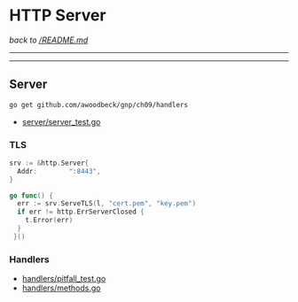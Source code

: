 # HTTP Server

_back to [/README.md](/README.md)_

---

---

## Server

```bash
go get github.com/awoodbeck/gnp/ch09/handlers
```

- [server/server_test.go](server/server_test.go)

### TLS

```go
srv := &http.Server{
  Addr:        ":8443",
}

go func() {
  err := srv.ServeTLS(l, "cert.pem", "key.pem")
  if err != http.ErrServerClosed {
    t.Error(err)
  }
 }()
```

### Handlers

- [handlers/pitfall_test.go](handlers/pitfall_test.go)
- [handlers/methods.go](handlers/methods.go)
